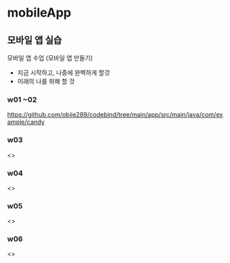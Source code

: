 # mobileApp

## 모바일 앱 실습

모바일 앱 수업 (모바일 앱 만들기)

* 지금 시작하고, 나중에 완벽하게 할것
* 미래의 나를 위해 할 것

### w01 ~02 
<https://github.com/obiie289/codebind/tree/main/app/src/main/java/com/example/candy>

### w03 
<>

### w04 
<>

### w05
<>

### w06
<>






